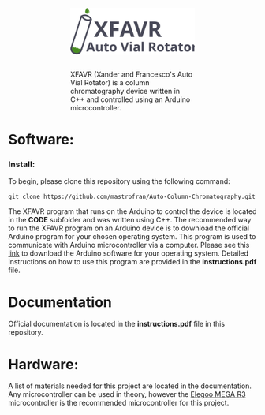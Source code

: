 <img
style="display: block;
        margin: 0 auto;
        width: 50%;"
        src="static/imgs/XFAVR_logo.svg">
</img>
<br>
<p style="display: block;
        margin-left: auto;
        margin-right: auto;
        width: 50%;">XFAVR (Xander and Francesco's Auto Vial Rotator) is a column chromatography device written in C++ and controlled using an Arduino microcontroller. 
</p>

# Software:

### Install:
To begin, please clone this repository using the following command:
```
git clone https://github.com/mastrofran/Auto-Column-Chromatography.git
```
The XFAVR program that runs on the Arduino to control the device is located in the **CODE** subfolder and was written using C++. The recommended way to run the XFAVR program on an Arduino device is to download the official Arduino program for your chosen operating system. This program is used to communicate with Arduino microcontroller via a computer. Please see this [link](https://www.arduino.cc/en/software) to download the Arduino software for your operating system. Detailed instructions on how to use this program are provided in the **instructions.pdf** file.

# Documentation
Official documentation is located in the **instructions.pdf** file in this repository. 

# Hardware:
A list of materials needed for this project are located in the documentation. Any microcontroller can be used in theory, however the [Elegoo MEGA R3](https://www.amazon.com/ELEGOO-ATmega2560-ATMEGA16U2-Arduino-Compliant/dp/B01H4ZDYCE/ref=sr_1_3?keywords=elegoo+mega&sr=8-3) microcontroller is the recommended microcontroller for this project.

